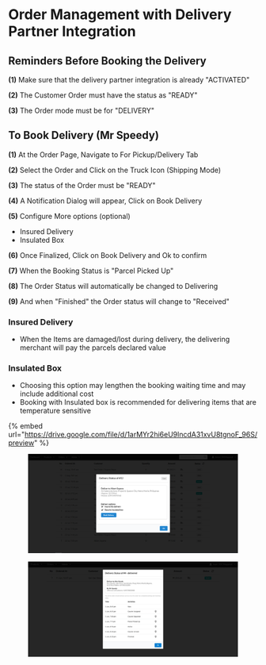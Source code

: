 # Order Management with Delivery Partner Integration

## **Reminders Before Booking the Delivery**

**(1)** Make sure that the delivery partner integration is already "ACTIVATED"

**(2)** The Customer Order must have the status as "READY"

**(3)** The Order mode must be for "DELIVERY"

## To Book Delivery (Mr Speedy)

**(1)** At the Order Page, Navigate to For Pickup/Delivery Tab

**(2)** Select the Order and Click on the Truck Icon (Shipping Mode)

**(3)** The status of the Order must be "READY"

**(4)** A Notification Dialog will appear, Click on Book Delivery

**(5)** Configure More options (optional)

* Insured Delivery
* Insulated Box

**(6)** Once Finalized, Click on Book Delivery and Ok to confirm

**(7)** When the Booking Status is "Parcel Picked Up"

**(8)** The Order Status will automatically be changed to Delivering

**(9)** And when "Finished" the Order status will change to "Received"

### Insured Delivery

* When the Items are damaged/lost during delivery, the delivering merchant will pay the parcels declared value

### Insulated Box

* Choosing this option may lengthen the booking waiting time and may include additional cost
* Booking with Insulated box is recommended for delivering items that are temperature sensitive

{% embed url="https://drive.google.com/file/d/1arMYr2hi6eU9lncdA31xvU8tgnoF_96S/preview" %}

<div>

<figure><img src="../../../.gitbook/assets/1 (1).PNG" alt=""><figcaption></figcaption></figure>

 

<figure><img src="../../../.gitbook/assets/2.png" alt=""><figcaption></figcaption></figure>

</div>
